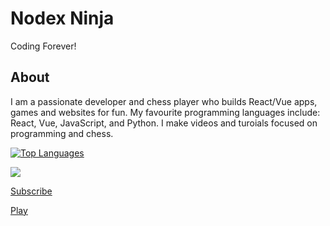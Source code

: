# Nodex Ninja
Coding Forever!
## About
I am a passionate developer and chess player who builds React/Vue apps, games and websites for fun. My favourite programming languages include: React, Vue, JavaScript, and Python. I make videos and turoials focused on programming and chess.

[![Top Languages](https://github-readme-stats.vercel.app/api/top-langs/?username=samuraininja360&title_color=0068ff&bg_color=0d1117&text_color=ffffff&layout=compact&hide_border=true)](https://nodexninja.gitihub.io)

<a href="https://nodexninja.github.io"><img src="https://github-readme-stats.vercel.app/api?username=devxan&bg_color=30,ff5959,ff6969&title_color=fff&text_color=fff&icon_color=fff&show_icons=true&include_all_commits=true&count_private=true&hide_border=true"></a>

[Subscribe](https://www.youtube.com/channel/UC4c4iyvuy3vjBL9ffZ2928A?sub_confirmation=1)

[Play](https://scratch.mit.edu/users/nodexninja)
